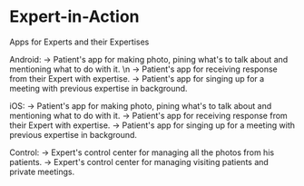 # Expert-in-Action
Apps for Experts and their Expertises

Android:
-> Patient's app for making photo, pining what's to talk about and mentioning what to do with it. \n
-> Patient's app for receiving response from their Expert with expertise.
-> Patient's app for singing up for a meeting with previous expertise in background.

iOS:
-> Patient's app for making photo, pining what's to talk about and mentioning what to do with it.
-> Patient's app for receiving response from their Expert with expertise.
-> Patient's app for singing up for a meeting with previous expertise in background.


Control:
-> Expert's control center for managing all the photos from his patients.
-> Expert's control center for managing visiting patients and private meetings.
